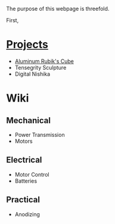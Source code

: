 The purpose of this webpage is threefold.

First, 

# [Projects](./pages/projects)

* [Aluminum Rubik's Cube](./pages/aluminum-rubiks-cube)
* Tensegrity Sculpture
* Digital Nishika

# Wiki

## Mechanical
* Power Transmission
* Motors

## Electrical
* Motor Control
* Batteries

## Practical
* Anodizing